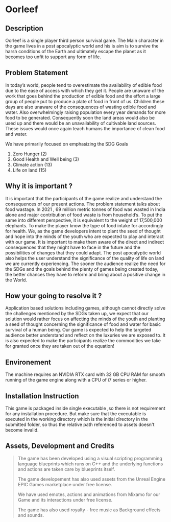 # Oorleef

## Description
Oorleef is a single player third person survival game. The Main character in the game lives in a post apocalyptic world and his is aim is to survive the harsh conditions of the Earth and ultimately escape the planet as it becomes too unfit to support any form of life.

## Problem  Statement
In today’s world, people tend to overestimate the availability of edible food due to the ease of access with which they get it. People are unaware of the work that goes behind the production of edible food and the effort a large group of people put to produce a plate of food in front of us.
 Children these days are also unaware of the consequences of wasting edible food and water. Also overwhelmingly raising population every year demands for more food to be generated. Consequently soon the land areas would also be used up and there would be an unavailability of cultivable land sources. 
These issues would once again teach humans the importance of clean food and water.

We have primarily focused on emphasizing the SDG Goals  
1. Zero Hunger (2)
2. Good Health and Well being (3)
3. Climate action (13)
4. Life on land (15)

## Why it is important ?

It is important that the participants of the game realize and understand the consequences of our present actions.
The problem statement talks about food wastage. In 2021 , 69 million metric tonnes of food was wasted in India alone and major contribution of food waste is from household’s.
To put the same into different perspective, it is equivalent to the weight of 17,500,000 elephants.
To make the player know the type of food intake for accordingly for health.
We, as the game developers intent to plant the seed of thought and hope into the minds of the youth who are expected to play and interact with our game. It is important to make them aware of the direct and indirect consequences that they might have to face in the future and the possibilities of changes that they could adapt.
The post apocalyptic world also helps the user understand the significance of the quality of life on land we are currently experiencing.
The sooner the audience realize the need for the SDGs and the goals behind the plenty of games being created today, the better chances they have to reform and bring about a positive change in the World.

## How your going to resolve it ?

Application based solutions including games, although cannot directly solve the challenges mentioned by the SDGs taken up, we expect that our solution would rather focus on affecting the minds of the youth and planting a seed of thought concerning the significance of food and water for basic survival of a human being.
Our game is expected to help the targeted audience better understand and reflect on the luxuries we are exposed to. It is also expected to make the participants realize the commodities we take for granted once they are taken out of the equation!

## Environement

The machine requires an NVIDIA RTX card with 32 GB CPU RAM for smooth running of the game engine along with a CPU of i7 series or higher.

## Installation Instruction 

This game is packaged inside single executable ,so there is not requirement for any installation procedure. But make sure that the executable is executed in the working directory which is the initial directory in the submitted folder, so thus the relative path referenced to assets doesn't become invalid.

## Assets, Development and Credits

> The game has been developed using a visual scripting programming language blueprints which runs on C++ and the underlying functions and actions are taken care by blueprints itself.
> 
> The game developement has also used assets from the Unreal Engine EPIC Games marketplace under free license.
> 
> We have used emotes, actions and animations from Mixamo for our Game and its interactions under free license.
> 
> The game has also used royalty - free music as Background effects and sounds.
